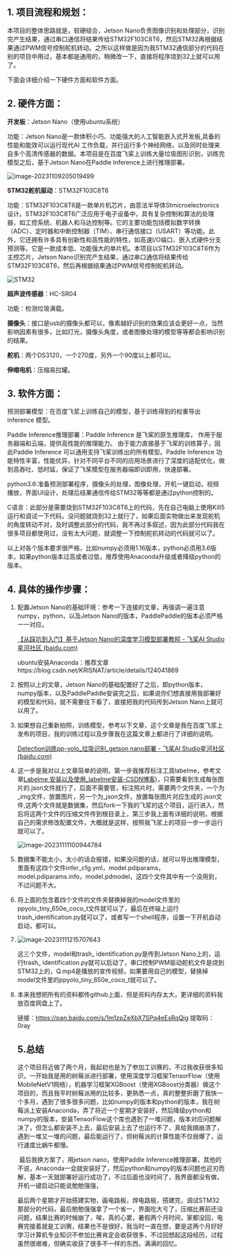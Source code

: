 ## 1. 项目流程和规划：

本项目的整体思路就是，软硬结合，Jetson Nano负责图像识别和处理部分，识别完产生结果，通过串口通信将结果传给STM32F103C8T6，然后STM32再根据结果通过PWM信号控制舵机转动。之所以这样做是因为我STM32通信部分的代码在别的项目中用过，基本都是通用的，稍微改一下，直接将程序烧到32上就可以用了。

下面会详细介绍一下硬件方面和软件方面。



## 2. 硬件方面：

**开发板**：Jetson Nano（使用ubuntu系统）

功能：Jetson Nano是一款体积小巧、功能强大的人工智能嵌入式开发板,具备的性能和能效可以运行现代AI 工作负载，并行运行多个神经网络，以及同时处理来自多个高清传感器的数据。本项目是在百度飞桨上训练大量垃圾图形识别，训练完模型之后，基于Jetson Nano在Paddle Inference上进行推理部署。

![image-20231109205019499](https://github.com/error-keen/data-structure/blob/main/img/trash1.jpg)

**STM32舵机驱动**：STM32F103C8T6

功能：STM32F103C8T6是一款单片机芯片，由意法半导体Stmicroelectronics设计。STM32F103C8T6广泛应用于电子设备中，具有复杂控制和算法的处理器，如工控系统、机器人和马达控制等。它的主要功能包括模拟数字转换（ADC）、定时器和中断控制器（TIM）、串行通信接口（USART）等功能。此外，它还拥有许多具有创新性和高性能的特性，如高速I/O端口、嵌入式硬件分支预测等。它是一款成本低、功能强大的单片机。本项目以STM32F103C8T6作为主控芯片，Jetson Nano识别完产生结果，通过串口通信将结果传给STM32F103C8T6，然后再根据结果通过PWM信号控制舵机转动。

![STM32](https://github.com/error-keen/data-structure/blob/main/img/trash2.jpg)

**超声波传感器**：HC-SR04

功能：检测垃圾满载。

**摄像头**：接口是usb的摄像头都可以，像素越好识别的效果应该会更好一点，当然影响因素有很多，比如灯光，摄像头角度，或者图像处理的模型等等都会影响识别的结果。

**舵机**：两个DS3120，一个270度，另外一个90度以上都可以。

**伸缩电机**：压缩易拉罐。



## 3. 软件方面：

预测部署模型：在百度飞浆上训练自己的模型，基于训练得到的权重导出 inference 模型。

Paddle Inference推理部署：Paddle Inference 是飞桨的原生推理库， 作用于服务器端和云端，提供高性能的推理能力。 由于能力直接基于飞桨的训练算子，因此Paddle Inference 可以通用支持飞桨训练出的所有模型。Paddle Inference 功能特性丰富，性能优异，针对不同平台不同的应用场景进行了深度的适配优化，做到高吞吐、低时延，保证了飞桨模型在服务器端即训即用，快速部署。

python3.6:准备预测部署程序，摄像头的处理，图像处理，开机一键启动，视频播放，界面UI设计，处理后结果通信传给STM32等等都是通过python控制的。

C语言：此部分是需要烧到STM32F103C8T6上的代码，先在自己电脑上使用Kill5运行和调试一下代码，没问题就烧到32上就行了，如果后面实物做出来发现舵机的角度转动不对，及时调整此部分的代码，我不再过多叙述，因为此部分代码我在很多项目都使用过，没有太大问题，就调整一下控制舵机转动的代码就可以了。

以上对各个版本要求很严格，比如numpy必须用1.16版本，python必须用3.6版本，如果python版本过高或者过低，推荐使用Anaconda升级或者降级python的版本。



## 4. 具体的操作步骤：

1. 配置Jetson Nano的基础环境：参考一下连接的文章，再强调一遍注意numpy，python，以及Jetson Nano的版本，PaddlePaddle的版本必须严格一一对应。

   [【从踩坑到入门】基于Jetson Nano的深度学习模型部署教程 - 飞桨AI Studio星河社区 (baidu.com)](https://aistudio.baidu.com/projectdetail/3451173)

   

   ubuntu安装Anaconda：推荐文章https://blog.csdn.net/KRISNAT/article/details/124041869

2. 按照以上的文章，Jetson Nano的基础配置好了之后，即python版本，numpy版本，以及PaddlePaddle安装完之后，如果说你们想直接用我部署好的模型和代码，就不需要往下看了，直接把我的代码传到Jetson Nano上就可以用了。

3. 如果想自己重新拍照，训练模型，参考以下文章，这个文章是我在百度飞浆上发布的项目，我的训练过程以及步骤我在这篇文章上都进行了详细的说明。

   [Detection训练pp-yolo_垃圾识别_getson nano部署 - 飞桨AI Studio星河社区 (baidu.com)](https://aistudio.baidu.com/projectdetail/6686744?sUid=4562752&shared=1&ts=1697711405564)

4. 这一步是我对以上文章简单的说明，第一步我推荐标注工具labelme，参考文章[Labelme 安装以及使用_labelme安装-CSDN博客](https://blog.csdn.net/qq_41931453/article/details/125757449))，只需要看到生成每张图片的.json文件就行了，后面不需要管，标注照片时，需要两个文件夹，一个为\_img文件，放置图片，另一个为\_json文件，放置每张图片对应生成的.json文件,这两个文件就是数据集，然后fork一下我的飞浆的这个项目，运行进入，然后将这两个文件的压缩文件传到根目录上，第三步我上面有详细的说明，根据自己的需求修改配置文件，大概就是这样，按照我飞浆上的项目一步一步运行就可以了。

   ![image-20231111100944784](https://github.com/error-keen/data-structure/blob/main/img/trash3.png)

5. 数据集不能太小，太小的话会报错，如果没问题的话，就可以导出推理模型，里面有这四个文件infer_cfg.yml，model.pdiparams，model.pdiparams.info，model.pdmodel，这四个文件其中有一个没用到，不过问题不大。

6. 将上面的包含着四个文件的文件夹替换掉我的model文件里的ppyolo_tiny_650e_coco_t文件就可以了，最后在终端上运行trash_identification.py就可以了，或者写一个shell程序，设置一下开机自动启动，都可以。

7. ![image-20231111215707643](https://github.com/error-keen/data-structure/blob/main/img/trash4.png)

   这三个文件，model和trash_ identification.py是传到Jetson Nano上的，运行trash_ identification.py就可以启动了，串口控制PWM驱动舵机文件是烧到STM32上的，Q.mp4是播放的宣传视频，如果要用自己的模型，替换掉model文件里的ppyolo_tiny_650e_coco_t就可以了。

8. 本来我想把所有的资料都传github上面，但是资料内存太大，更详细的资料我放百度网盘上了。

   链接：https://pan.baidu.com/s/1m1zpZeXbX7SPq4eEsRqQig 
   提取码：0ray

   

   ## 5.总结

   ​        这个项目将近做了两个月，我起初也是为了参加工训赛的，不过我收获很多知识，一开始我是用的树莓派进行部署，使用深度学习框架TensorFlow（使用MobileNetV1网络），机器学习框架XGBoost（使用XGBoost分类器）做这个项目的，而且我平时树莓派用的比较多，更熟悉一点，真的整整折磨了我快一个多月，遇到了很多很多问题，比如numpy的版本和python的版本，我在树莓派上安装Anaconda，弄了将近一个星期才安装好，然后降级python和numpy的版本，安装TensorFlow这个库也遇到了一堆问题，版本对应问题解决了，但怎么都安装不上去，最后安装上去了也运行不了，真给我搞崩溃了，遇到一堆又一堆的问题，最后能运行了，但树莓派的计算性能不仅弱爆了，运行速度比蜗牛都慢。

   ​       最后我换方案了，用jetson nano，使用Paddle Inference推理部署，其他的不说，Anaconda一会就安装好了，然后python和numpy的版本问题也迎刃而解，基本一天就部署好运行成功了，不过后面也没时间了，我界面都没有做，开机一键启动只能说勉勉强强，

   ​        最后两个星期才开始搭建实物，画电路板，焊电路板，搭建完，调试STM32那部分的代码，最后勉勉强强拿了一个省一，界面吃大亏了，压缩比赛前还没问题，结果比赛的时候崩了，唉，真的心累，暑假两个月时间，家都没回，电赛完接着就是工训赛，结果也不是很好，我当时一直在想，要是这两个月好好学习计算机专业知识不参加比赛肯定会收获很多，不过回想起这段经历，过程虽然很艰难，但确实收获了很多不一样的东西，满满的回忆。
